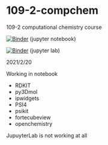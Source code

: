 # 109-2-compchem
109-2 computational chemistry course

[![Binder](https://mybinder.org/badge_logo.svg)](https://mybinder.org/v2/gh/yychuang/109-2-compchem/HEAD?filepath=index.ipynb) (jupyter notebook)

[![Binder](https://mybinder.org/badge_logo.svg)](https://mybinder.org/v2/gh/yychuang/109-2-compchem/HEAD?urlpath=lab) (jupyter lab)

2021/2/20

Working in notebook
* RDKIT
* py3Dmol
* ipwidgets
* PSI4
* psikit
* fortecubeview
* openchemistry

JupuyterLab is not working at all

